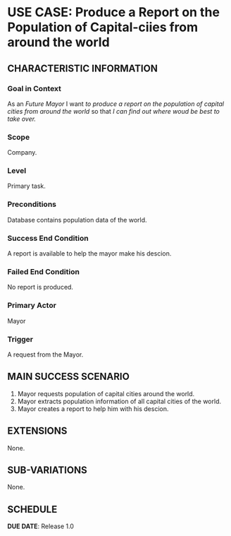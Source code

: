 # USE CASE: Produce a Report on the Population of Capital-ciies from around the world

## CHARACTERISTIC INFORMATION

### Goal in Context

As an *Future Mayor* I want *to produce a report on the population of capital cities from around the world* so that *I can find out where woud be best to take over.*

### Scope

Company.

### Level

Primary task.

### Preconditions

Database contains population data of the world.

### Success End Condition

A report is available to help the mayor make his descion.

### Failed End Condition

No report is produced.

### Primary Actor
Mayor

### Trigger

A request from the Mayor.

## MAIN SUCCESS SCENARIO

1. Mayor requests population of capital cities around the world.
2. Mayor extracts population information of all capital cities of the world.
3. Mayor creates a report to help him with his descion.

## EXTENSIONS

None.

## SUB-VARIATIONS

None.

## SCHEDULE

**DUE DATE**: Release 1.0
